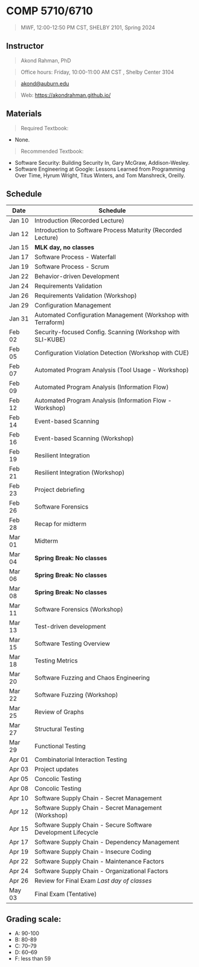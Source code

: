 # COMP 5710/6710 
> MWF, 12:00-12:50 PM CST, SHELBY 2101, Spring 2024

## Instructor 

> Akond Rahman, PhD 

> Office hours: Friday, 10:00-11:00 AM CST , Shelby Center 3104 

> akond@auburn.edu 

> Web: https://akondrahman.github.io/ 




## Materials 

> Required Textbook: 
- None. 

> Recommended Textbook:  
- Software Security: Building Security In, Gary McGraw, Addison-Wesley.    
- Software Engineering at Google: Lessons Learned from Programming Over Time, Hyrum Wright, Titus Winters, and Tom Manshreck, Oreilly.    



## Schedule 


| Date    |  Schedule                                                     |
|---------|---------------------------------------------------------------|
| Jan 10  | Introduction (Recorded Lecture)                               |
| Jan 12  | Introduction to Software Process Maturity (Recorded Lecture)  |
| Jan 15  | **MLK day, no classes**                                       |
| Jan 17  | Software Process - Waterfall                                  |
| Jan 19  | Software Process - Scrum                                      |
| Jan 22  | Behavior-driven Development                                   |
| Jan 24  | Requirements Validation                                       |
| Jan 26  | Requirements Validation (Workshop)                            |
| Jan 29  | Configuration Management                                      |
| Jan 31  | Automated Configuration Management (Workshop with Terraform)  |
| Feb 02  | Security-focused Config. Scanning (Workshop with SLI-KUBE)    |
| Feb 05  | Configuration Violation Detection (Workshop with CUE)         |
| Feb 07  | Automated Program Analysis (Tool Usage - Workshop)            |
| Feb 09  | Automated Program Analysis (Information Flow)                 |
| Feb 12  | Automated Program Analysis (Information Flow - Workshop)      |
| Feb 14  | Event-based Scanning                                          |
| Feb 16  | Event-based Scanning (Workshop)                               |
| Feb 19  | Resilient Integration                                         |
| Feb 21  | Resilient Integration    (Workshop)                           |  
| Feb 23  | Project debriefing                                            |                                             
| Feb 26  | Software Forensics                                            |                 
| Feb 28  | Recap for midterm                                             |
| Mar 01  | Midterm                                                       |
| Mar 04  | **Spring Break: No classes**                                  |
| Mar 06  | **Spring Break: No classes**                                  |
| Mar 08  | **Spring Break: No classes**                                  |
| Mar 11  | Software Forensics (Workshop)                                 |
| Mar 13  | Test-driven development                                       |
| Mar 15  | Software Testing Overview                                     |     
| Mar 18  | Testing Metrics                                               |
| Mar 20  | Software Fuzzing and Chaos Engineering                        |
| Mar 22  | Software Fuzzing (Workshop)                                   |
| Mar 25  | Review of Graphs                                              |
| Mar 27  | Structural Testing                                            |
| Mar 29  | Functional Testing                                            |
| Apr 01  | Combinatorial Interaction Testing                             |
| Apr 03  | Project updates                                               |
| Apr 05  | Concolic Testing                                              |
| Apr 08  | Concolic Testing                                              |
| Apr 10  | Software Supply Chain - Secret Management                     |
| Apr 12  | Software Supply Chain - Secret Management   (Workshop)        |
| Apr 15  | Software Supply Chain - Secure Software Development Lifecycle |
| Apr 17  | Software Supply Chain - Dependency Management                 |
| Apr 19  | Software Supply Chain - Insecure Coding                       |
| Apr 22  | Software Supply Chain - Maintenance Factors                   |
| Apr 24  | Software Supply Chain - Organizational Factors                |
| Apr 26  | Review for Final Exam *Last day of classes*                   |
| May 03  | Final Exam (Tentative)                                        |

 


## Grading scale: 
  - A: 90-100 
  - B: 80-89 
  - C: 70–79 
  - D: 60–69
  - F: less than 59



